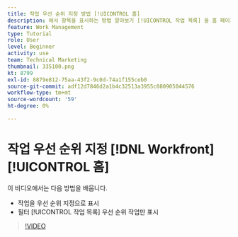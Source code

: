 ```yaml
---
title: 작업 우선 순위 지정 방법 [!UICONTROL 홈]
description: 에서 항목을 표시하는 방법 알아보기 [!UICONTROL 작업 목록] 을 홈 페이지에서 우선 순위 지정으로 지정합니다. 그런 다음 목록을 필터링하여 우선 순위가 지정된 작업을 봅니다. [!DNL  Workfront].
feature: Work Management
type: Tutorial
role: User
level: Beginner
activity: use
team: Technical Marketing
thumbnail: 335100.png
kt: 8799
exl-id: 8879e812-75aa-43f2-9c0d-74a1f155ceb0
source-git-commit: adf12d7846d2a1b4c32513a3955c080905044576
workflow-type: tm+mt
source-wordcount: '59'
ht-degree: 0%

---
```


# 작업 우선 순위 지정 [!DNL Workfront] [!UICONTROL 홈]

이 비디오에서는 다음 방법을 배웁니다.

* 작업을 우선 순위 지정으로 표시
* 필터 [!UICONTROL 작업 목록] 우선 순위 작업만 표시

>[!VIDEO](https://video.tv.adobe.com/v/335100/?quality=12)
